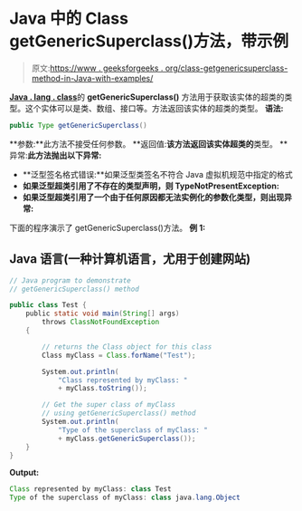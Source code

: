 # Java 中的 Class getGenericSuperclass()方法，带示例

> 原文:[https://www . geeksforgeeks . org/class-getgenericsuperclass-method-in-Java-with-examples/](https://www.geeksforgeeks.org/class-getgenericsuperclass-method-in-java-with-examples/)

[**Java . lang . class**](https://www.geeksforgeeks.org/java-lang-class-class-java-set-1/)的 **getGenericSuperclass()** 方法用于获取该实体的超类的类型。这个实体可以是类、数组、接口等。方法返回该实体的超类的类型。
**语法:**

```java
public Type getGenericSuperclass()
```

**参数:**此方法不接受任何参数。
**返回值:**该方法返回该实体超类的**类型。
**异常:**此方法抛出以下异常:** 

*   **泛型签名格式错误:**如果泛型类签名不符合 Java 虚拟机规范中指定的格式
*   **如果泛型超类引用了不存在的类型声明，则 TypeNotPresentException:**
*   **如果泛型超类引用了一个由于任何原因都无法实例化的参数化类型，则出现异常:**

下面的程序演示了 getGenericSuperclass()方法。
**例 1:**

## Java 语言(一种计算机语言，尤用于创建网站)

```java
// Java program to demonstrate
// getGenericSuperclass() method

public class Test {
    public static void main(String[] args)
        throws ClassNotFoundException
    {

        // returns the Class object for this class
        Class myClass = Class.forName("Test");

        System.out.println(
            "Class represented by myClass: "
            + myClass.toString());

        // Get the super class of myClass
        // using getGenericSuperclass() method
        System.out.println(
            "Type of the superclass of myClass: "
            + myClass.getGenericSuperclass());
    }
}
```

**Output:** 

```java
Class represented by myClass: class Test
Type of the superclass of myClass: class java.lang.Object
```